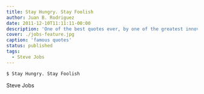 ```yaml
---
title: Stay Hungry. Stay Foolish
author: Juan B. Rodriguez
date: 2011-12-10T11:11:11-00:00
description: 'One of the best quotes ever, by one of the greatest innovators ever.'
cover: ./jobs-feature.jpg
caption: 'famous quotes'
status: published
tags:
  - Steve Jobs
---
```


```bash
$ Stay Hungry. Stay Foolish
```

Steve Jobs
